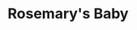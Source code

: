 ---
title: "Rosemary's Baby"
year: 1968
rating: 4.5
stars: "★★★★½"
rewatched: false
permalink: "rosemarys-baby"
watched_on: 2020-08-22
---